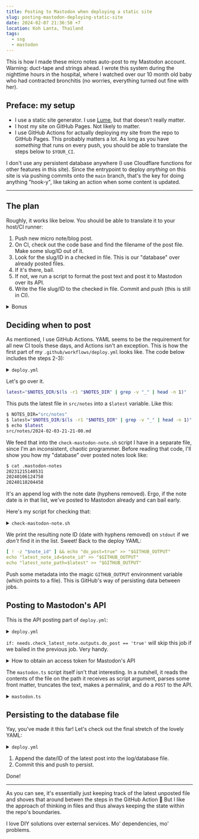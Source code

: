 ```yaml
---
title: Posting to Mastodon when deploying a static site
slug: posting-mastodon-deploying-static-site
date: 2024-02-07 21:36:58 +7
location: Koh Lanta, Thailand
tags:
  - ssg
  - mastodon
---
```


This is how I made these micro notes auto-post to my Mastodon account. Warning: duct-tape and strings ahead. I wrote
this system during the nighttime hours in the hospital, where I watched over our 10 month old baby who had contracted
bronchitis (no worries, everything turned out fine with her).

## Preface: my setup

- I use a static site generator. I use [Lume](http://lume.land), but that doesn't really matter.
- I host my site on GitHub Pages. Not likely to matter.
- I use GitHub Actions for actually deploying my site from the repo to GitHub Pages. This probably matters a lot. As
long as you have _something_ that runs on every push, you should be able to translate the steps below to `$YOUR_CI`.

I don't use any persistent database anywhere (I use Cloudflare functions for other features in this site). Since the
entrypoint to deploy _anything_ on this site is via pushing commits onto the `main` branch, that's the key for doing
anything "hook-y", like taking an action when some content is updated.

***

## The plan

Roughly, it works like below. You should be able to translate it to your host/CI runner:

1. Push new micro note/blog post.
2. On CI, check out the code base and find the filename of the post file. Make some slug/ID out of it.
3. Look for the slug/ID in a checked in file. This is our "database" over already posted files.
4. If it's there, bail.
5. If not, we run a script to format the post text and post it to Mastodon over its API.
6. Write the file slug/ID to the checked in file. Commit and push (this is still in CI).

<details class="Notice">
<summary>Bonus</summary>

I also do some fanciness before step 5) where I wait before the site is fully deployed before I post to Mastodon. If
not, people could click the linkback to the post on Mastodon and get to a 404 on my site!

Here's the source code. Note the `ENDPOINT` variable which is `https://johan.im/status.json`, where I — at build time —
put all goodies.

```bash
#!/usr/bin/env bash
#
# Waits for a give note to be deployed at johan.im
#
# Usage:
# ./script/wait-for-status.sh <path to note>
# ./script/wait-for-status.sh --latest

ENDPOINT="https://johan.im/status.json"
DIR="src/notes"

file_path="$1"

if [ -z "$file_path" ]; then
    echo "Usage: script/wait-for-status.sh <path> | --latest"
    exit 1
fi

if [ "$file_path" == "--latest" ]; then
    file_path=$(ls -r1 "$DIR" | grep -v "_" | head -n 1)
else
    file_path=$(basename "$file_path")
fi

# 2022-01-04-09-37.md -> 202201040937
file_id=$(echo "$file_path" | sed -e "s/-//g" | cut -f 1 -d ".")

while true; do
    deployed=$(curl -s "$ENDPOINT" | jq -r ".micro")
    is_deployed=$([ "$deployed" = "$file_id" ] && echo true || echo false)

    echo "$([ "$is_deployed" = true ] && echo "✅" || echo "🕣") [$(date -u)] Deployed: $deployed $([ "$is_deployed" = true ] && echo "==" || echo "!=") Latest: $file_id"

    if [ "$is_deployed" = true ]; then
        break
    fi

    sleep 2
done
```

</details>

## Deciding when to post

As mentioned, I use GitHub Actions. YAML seems to be the requirement for all new CI tools these days, and Actions isn't
an exception. This is how the first part of my `.github/workflows/deploy.yml` looks like. The code below includes the
steps 2-3):

<details>
    <summary><code>deploy.yml</code></summary>

{% raw %}
```yaml
name: Build and deploy

on:
    push:
        paths:
            - "src/**/*"

env:
    DENO_VERSION: v1.40.3
    MASTODON_LOG_FILE: .mastodon-notes
    NOTES_DIR: src/notes

jobs:
    build:
        name: Build
        # Omitted: builds the static site into .html files
    deploy:
        name: Deploy
        # Omitted: puts the built site onto gh-pages branch
    check_latest_note:
        name: Check latest note
        runs-on: ubuntu-latest
        outputs:
            do_post: ${{ steps.mastodon_note_check.outputs.do_post }}
            latest_note_id: ${{ steps.mastodon_note_check.outputs.latest_note_id }}
            latest_note_path: ${{ steps.mastodon_note_check.outputs.latest_note_path }}
        steps:
            - name: Checkout code
              uses: actions/checkout@v4

            - name: Check if latest note is already posted
              id: mastodon_note_check
              run: |
                latest="$NOTES_DIR/$(ls -r1 "$NOTES_DIR" | grep -v "_" | head -n 1)"
                note_id=$(./script/check-mastodon-note.sh "$latest")
                [ -z "$note_id" ] && echo "Latest note $latest is posted. Bail." || echo "Latest note $latest is not posted. Do post."
                [ ! -z "$note_id" ] && echo "do_post=true" >> "$GITHUB_OUTPUT"
                echo "latest_note_id=$note_id" >> "$GITHUB_OUTPUT"
                echo "latest_note_path=$latest" >> "$GITHUB_OUTPUT"
                cat "$GITHUB_OUTPUT"
              env:
                  NOTES_DIR: ${{ env.NOTES_DIR }}
```
{% endraw %}

</details>

Let's go over it.

```bash
latest="$NOTES_DIR/$(ls -r1 "$NOTES_DIR" | grep -v "_" | head -n 1)"
```
This puts the latest file in `src/notes` into a `$latest` variable. Like this:
```bash
$ NOTES_DIR="src/notes"
$ latest="$NOTES_DIR/$(ls -r1 "$NOTES_DIR" | grep -v "_" | head -n 1)"
$ echo $latest
src/notes/2024-02-03-21-21-00.md
```
We feed that into the `check-mastodon-note.sh` script I have in a separate file, since I'm an inconsistent, chaotic
programmer. Before reading that code, I'll show you how my "database" over posted notes look like:

```bash
$ cat .mastodon-notes
20231215140531
20240106124758
20240118204458
```

It's an append log with the note date (hyphens removed). Ergo, if the note date is in that list, we've posted to
Mastodon already and can bail early.

Here's my script for checking that:

<details>
    <summary><code>check-mastodon-note.sh</code></summary>

```bash
#!/usr/bin/env bash
#
# Check whether we've posted the input file path to Mastodon (persisted in $MASTODON_LIST)
#
# Usage:
#
# ./script/check-mastodon-note.sh <path to file>
# ./script/check-mastodon-note.sh --latest
# same as:
# ./script/check-mastodon-note.sh $(ls -r1 "src/notes" | grep -v "_" | head -n 1)

MASTODON_LIST=".mastodon-notes"
DIR="src/notes"

file_path="$1"

if [ "$file_path" == "--latest" ]; then
    file_path=$(ls -r1 "$DIR" | grep -v "_" | head -n 1)
else
    file_path=$(basename "$file_path")
fi

# 2022-01-04-09-37.md -> 202201040937
file_id=$(echo "$file_path" | sed -e "s/-//g" | cut -f 1 -d ".")

case `cat "$MASTODON_LIST" | grep -Fxq "$file_id" >/dev/null; echo $?` in
  0)
    # found
    exit 0
    ;;
  1)
    # not found, continue
    echo "$file_id"
    exit 0
    ;;
  *)
    # error
    echo "An error occurred when checking $MASTODON_LIST for note: $file_id" 1>&2
    exit 1
    ;;
esac
```

</details>

We print the resulting note ID (date with hyphens removed) on `stdout` if we *don't* find it in the list. Sweet! Back
to the deploy YAML:

```yaml
[ ! -z "$note_id" ] && echo "do_post=true" >> "$GITHUB_OUTPUT"
echo "latest_note_id=$note_id" >> "$GITHUB_OUTPUT"
echo "latest_note_path=$latest" >> "$GITHUB_OUTPUT"
```
Push some metadata into the magic `GITHUB_OUTPUT` environment variable (which points to a file). This is GitHub's way
of persisting data between jobs.

## Posting to Mastodon's API

This is the API posting part of `deploy.yml`:

<details>
    <summary><code>deploy.yml</code></summary>

{% raw %}
```yaml
post_mastodon:
    name: Post to Mastodon
    needs: [deploy, check_latest_note] # can't send post with permalink until site is deployed
    runs-on: ubuntu-latest
    if: needs.check_latest_note.outputs.do_post == 'true'
    steps:
        - name: Checkout code
          uses: actions/checkout@v4

        - name: Setup Deno
          uses: denoland/setup-deno@v1
          with:
              deno-version: ${{ env.DENO_VERSION }}

        - name: Post to Mastodon API
          run: deno run --allow-net --allow-read --allow-write --allow-env script/mastodon.ts "$LATEST_NOTE_PATH"
          env:
              MASTODON_ACCESS_TOKEN: ${{ secrets.MASTODON_ACCESS_TOKEN }}
              LATEST_NOTE_PATH: ${{ needs.check_latest_note.outputs.latest_note_path }}
```
{% endraw %}

</details>

`if: needs.check_latest_note.outputs.do_post == 'true'` will skip this job if we bailed in the previous job. Very handy.

<details class="Notice">
    <summary>How to obtain an access token for Mastodon's API</summary>

Fear not, Mastodon are one of those services which has a seat in heaven: they give you a plain old access token (bearer)
which you can use in all API calls 🥹 No messing around with OAuth.

Read all about it [in their docs](https://docs.joinmastodon.org/client/token/).

Then put the token as `MASTODON_ACCESS_TOKEN` in your repo's secret section in settings.

</details>

The `mastodon.ts` script itself isn't that interesting. In a nutshell, it reads the contents of the file on the path it
receives as script argument, parses some front matter, truncates the text, makes a permalink, and do a `POST` to the
API.

<details>
    <summary><code>mastodon.ts</code></summary>

```ts
// deno run --allow-net --allow-read --allow-write --allow-env script/mastodon.ts <path>
// Env vars:
// - MASTODON_ACCESS_TOKEN
// - DRY (optional)

import { parse } from 'yaml';
import { extract } from 'front_matter/any.ts';
import { notePermalinkOf } from '../src/_includes/permalinks.ts';
import * as path from 'path';

const DRY_RUN = !!Deno.env.get('DRY');

const accessToken = Deno.env.get('MASTODON_ACCESS_TOKEN');

if (!accessToken) {
    console.error('No ACCESS_TOKEN');
    Deno.exit(1);
}

const metaFile = import.meta.dirname + '/../src/_data/meta.yml';

interface Meta {
    site: string;
    mastodon: {
        instance?: string;
    };
}
const meta = (await Deno.readTextFile(metaFile).then(parse)) as Partial<Meta>;

if (!meta?.mastodon?.instance) {
    console.error(`No mastodon.instance key in ${metaFile.toString()}`);
    Deno.exit(1);
}

const truncateToStatus = (str: string, permalink: string) => {
    const maxLimit = 500;
    const footer = `\n\n↳ ${permalink}`;
    const statusLimit = maxLimit - footer.length;

    if (str.length <= statusLimit) {
        return str + footer;
    }

    return str.slice(0, statusLimit - 1) + '…' + footer;
};

const API_ROOT = `https://${meta.mastodon.instance}`;

const postStatus = async (filePath: string) => {
    console.log(`Posting contents of ${filePath}`);

    const latestId = path.basename(filePath).replaceAll('-', '').split('.').at(0)!;

    console.log(`Latest note ID is: ${latestId}`);

    const note = extract(await Deno.readTextFile(import.meta.dirname + `/../${filePath}`));

    if (note.attrs.draft || note.attrs.skip_mastodon) {
        console.log(`Skipping posting because one of "draft" or "skip_mastodon" are true for note ${filePath}`);
        return;
    }

    const permalink = meta.site + notePermalinkOf(latestId);

    const statusBody = truncateToStatus(note.body.trim(), permalink);

    console.log(`> Posting status (${statusBody.length} chars):\n----------------------------\n${statusBody}`);

    if (DRY_RUN) {
        console.log(`> Status posted to <DRY RUN>`);
        return;
    }

    const url = new URL('/api/v1/statuses', API_ROOT);
    const form = new FormData();

    form.append('status', statusBody);

    const res = await fetch(url, {
        method: 'POST',
        headers: {
            Authorization: `Bearer ${accessToken}`,
            'Idempotency-Key': crypto.randomUUID(),
        },
        body: form,
    });

    const json = await res.json();

    if (!res.ok) {
        throw new Error(`Posting failed with ${res.status}: ${json.error}`);
    }

    console.log(`> Status posted to ${json.url}`);
};

// Main

if (!Deno.args[0]) {
    console.error('Run with mastodon.ts <path to note>');
    Deno.exit(1);
}

await postStatus(Deno.args[0]).catch((err) => {
    console.error(err);
    Deno.exit(1);
});
```

</details>

## Persisting to the database file

Yay, you've made it this far! Let's check out the final stretch of the lovely YAML:

<details>
    <summary><code>deploy.yml</code></summary>

{% raw %}
```yaml
- name: Write to log
  run: |
      echo "$LATEST_UNPOSTED" >> $MASTODON_LOG_FILE
      cat "$MASTODON_LOG_FILE"
  env:
      MASTODON_LOG_FILE: ${{ env.MASTODON_LOG_FILE }}
      LATEST_UNPOSTED: ${{ needs.check_latest_note.outputs.latest_note_id }}

- name: Commit and push posted notes
  run: |
    git config user.name "Automated"
    git config user.email "actions@users.noreply.github.com"
    git add $MASTODON_LOG_FILE
    timestamp=$(date -u)
    git commit -m "Latest post to Mastodon: $timestamp [skip-ci]" || exit 0
    git push
  env:
      MASTODON_LOG_FILE: ${{ env.MASTODON_LOG_FILE }}
```
{% endraw %}

</details>

1. Append the date/ID of the latest post into the log/database file.
2. Commit this and push to persist.

Done!

***

As you can see, it's essentially just keeping track of the latest unposted file and shoves that around betwen the steps
in the GitHub Action 🤷 But I like the approach of thinking in files and thus always keeping the state within the
repo's boundaries.

I love DIY solutions over external services. Mo' dependencies, mo' problems.
